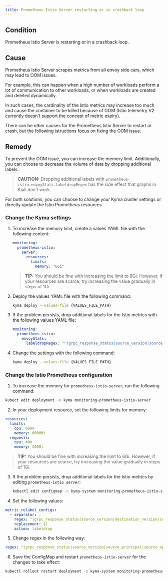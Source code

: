 ```yaml
---
title: Prometheus Istio Server restarting or in crashback loop
---
```


## Condition

Prometheus Istio Server is restarting or in a crashback loop.

## Cause

Prometheus Istio Server scrapes metrics from all envoy side cars, which may lead to OOM issues.

For example, this can happen when a high number of workloads perform a lot of communication to other workloads, or when workloads are created and deleted dynamically.

In such cases, the cardinality of the Istio metrics may increase too much and cause the container to be killed because of OOM (Istio telemetry V2 currently doesn't support the concept of metric expiry).

There can be other causes for the Prometheus Istio Server to restart or crash, but the following istructions focus on fixing the OOM issue.

## Remedy

To prevent the OOM issue, you can increase the memory limit.
Additionally, you can choose to decrease the volume of data by dropping additional labels.

> **CAUTION:** Dropping additional labels with `prometheus-istio.envoyStats.labeldropRegex` has the side effect that graphs in Kiali don't work.

For both solutions, you can choose to change your Kyma cluster settings or directly update the Istio Prometheus resources.

### Change the Kyma settings

1. To increase the memory limit, create a values YAML file with the following content:

   ```yaml
   monitoring:
     prometheus-istio:
       server:
         resources:
           limits:
             memory: "6Gi"
   ```
  
   > **TIP:** You should be fine with increasing the limit to 6Gi. However, if your resources are scarce, try increasing the value gradually in steps of 1Gi.

2. Deploy the values YAML file with the following command:

   ```bash
   kyma deploy --values-file {VALUES_FILE_PATH}
   ```

3. If the problem persists, drop additional labels for the Istio metrics with the following values YAML file:
  
   ```yaml
   monitoring:
     prometheus-istio:
       envoyStats:
         labeldropRegex: "^(grpc_response_status|source_version|source_principal|source_app|response_flags|request_protocol|destination_version|destination_principal|destination_app|destination_canonical_service|destination_canonical_revision|source_canonical_revision|source_canonical_service)$"
   ```

4. Change the settings with the following command:

   ```bash
   kyma deploy --values-file {VALUES_FILE_PATH}
   ```

### Change the Istio Prometheus configuration

1. To increase the memory for `prometheus-istio-server`, run the following command:
  
  ```bash
  kubect edit deployment -n kyma monitoring-prometheus-istio-server
  ```

2. In your deployment resource, set the following limits for memory:

  ```yaml
  resources:
    limits:
      cpu: 600m
      memory: 6000Mi
    requests:
      cpu: 40m
      memory: 200Mi
  ```
  
   > **TIP:** You should be fine with increasing the limit to 6Gi. However, if your resources are scarce, try increasing the value gradually in steps of 1Gi.

3. If the problem persists, drop additional labels for the Istio metrics by editing `prometheus-istio server`:

   ```bash
   kubectl edit configmap -n kyma-system monitoring-prometheus-istio-server
   ```

4. Set the following values:

  ```yaml
  metric_relabel_configs:
    - separator: ;
      regex: ^(grpc_response_status|source_version|destination_version|source_app|destination_app)$
      replacement: $1
      action: labeldrop
  ```

5. Change regex in the following way:

  ```yaml
  regex: ^(grpc_response_status|source_version|source_principal|source_app|response_flags|request_protocol|destination_version|destination_principal|destination_app|destination_canonical_service|destination_canonical_revision|source_canonical_revision|source_canonical_service)$
  ```

6. Save the ConfigMap and restart `prometheus-istio-server` for the changes to take effect:

  ```bash
  kubectl rollout restart deployment -n kyma-system monitoring-prometheus-istio-server
  ```
